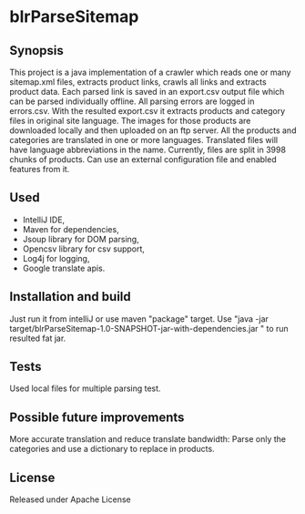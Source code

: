 # blrParseSitemap


## Synopsis

This project is a java implementation of a crawler which reads one or many sitemap.xml files, extracts product links, crawls all links and extracts product data.
Each parsed link is saved in an export.csv output file which can be parsed individually offline.
All parsing errors are logged in errors.csv. With the resulted export.csv it extracts products and category files in original site language.
The images for those products are downloaded locally and then uploaded on an ftp server. All the products and categories are translated in one or more languages.
Translated files will have language abbreviations in the name. Currently, files are split in 3998 chunks of products.
Can use an external configuration file and enabled features from it.

## Used

- IntelliJ IDE,
- Maven for dependencies,
- Jsoup library for DOM parsing,
- Opencsv library for csv support,
- Log4j for logging,
- Google translate apis.

## Installation and build

Just run it from intelliJ or use  maven "package" target.
Use "java -jar target/blrParseSitemap-1.0-SNAPSHOT-jar-with-dependencies.jar
" to run resulted fat jar.

## Tests

Used local files for multiple parsing test.

## Possible future improvements

More accurate translation and reduce translate bandwidth: Parse only the categories and use a dictionary to replace in products.

## License

Released under Apache License